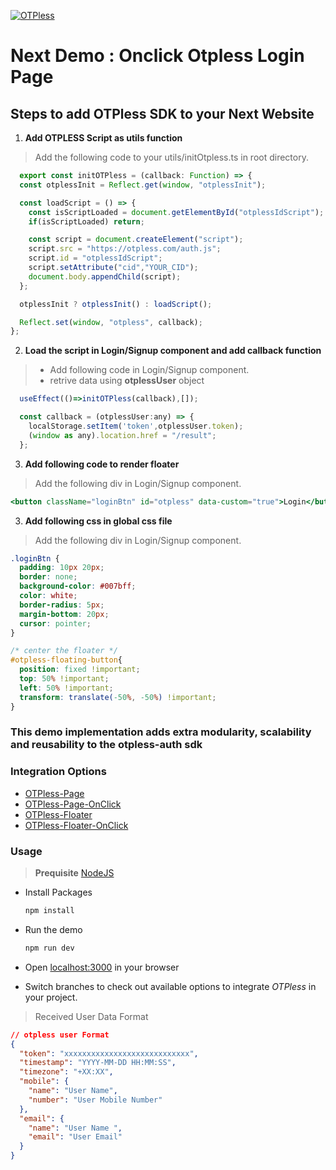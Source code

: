 [![OTPless](https://d1j61bbz9a40n6.cloudfront.net/website/home/v4/logo/white_logo.svg)](https://otpless.com/platforms/react)

# Next Demo : Onclick Otpless Login Page

## Steps to add OTPless SDK to your Next Website

1. **Add OTPLESS Script as utils function**

> Add the following code to your utils/initOtpless.ts in root directory.

```JavaScript
  export const initOTPless = (callback: Function) => {
  const otplessInit = Reflect.get(window, "otplessInit");

  const loadScript = () => {
    const isScriptLoaded = document.getElementById("otplessIdScript");
    if(isScriptLoaded) return;

    const script = document.createElement("script");
    script.src = "https://otpless.com/auth.js";
    script.id = "otplessIdScript";
    script.setAttribute("cid","YOUR_CID");
    document.body.appendChild(script);
  };

  otplessInit ? otplessInit() : loadScript();

  Reflect.set(window, "otpless", callback);
};

```

2. **Load the script in Login/Signup component and add callback function**

> - Add following code in Login/Signup component.
> - retrive data using **otplessUser** object

```jsx
  useEffect(()=>initOTPless(callback),[]);

  const callback = (otplessUser:any) => {
    localStorage.setItem('token',otplessUser.token);
    (window as any).location.href = "/result";
  };
```

3. **Add following code to render floater**

> Add the following div in Login/Signup component.

```jsx
<button className="loginBtn" id="otpless" data-custom="true">Login</button>
```

3. **Add following css in global css file**

> Add the following div in Login/Signup component.

```css
.loginBtn {
  padding: 10px 20px;
  border: none;
  background-color: #007bff;
  color: white;
  border-radius: 5px;
  margin-bottom: 20px;
  cursor: pointer;
}

/* center the floater */
#otpless-floating-button{
  position: fixed !important;
  top: 50% !important;
  left: 50% !important;
  transform: translate(-50%, -50%) !important;
}
```

### This demo implementation adds extra modularity, scalability and reusability to the otpless-auth sdk

### Integration Options

- [OTPless-Page](https://github.com/sjariN/otpless-next-demo/)
- [OTPless-Page-OnClick](https://github.com/sjariN/otpless-next-demo/tree/on-button-click-login-page)
- [OTPless-Floater](https://github.com/sjariN/otpless-next-demo/tree/widget)
- [OTPless-Floater-OnClick](https://github.com/sjariN/otpless-next-demo/tree/on-button-click-widget)

### Usage

> **Prequisite** [NodeJS](https://nodejs.org/en)

- Install Packages

  ```bash
  npm install
  ```

- Run the demo

  ```bash
  npm run dev
  ```

- Open [localhost:3000](http://localhost:3000) in your browser
- Switch branches to check out available options to integrate _OTPless_ in your project.

> Received User Data Format

```json
// otpless user Format
{
  "token": "xxxxxxxxxxxxxxxxxxxxxxxxxxxx",
  "timestamp": "YYYY-MM-DD HH:MM:SS",
  "timezone": "+XX:XX",
  "mobile": {
    "name": "User Name",
    "number": "User Mobile Number"
  },
  "email": {
    "name": "User Name ",
    "email": "User Email"
  }
}
```
